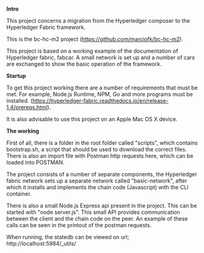 **Intro**

This project concerns a migration from the Hyperledger composer to the Hyperledger Fabric framework.

This is the bc-hc-m2 project (https://github.com/marciofk/bc-hc-m2).

This project is based on a working example of the documentation of Hyperledger fabric, fabcar. A small network is set up and a number of cars are exchanged to show the basic operation of the framework.

**Startup**

To get this project working there are a number of requirements that must be met. For example, Node.js Runtime, NPM, Go and more programs must be installed. (https://hyperledger-fabric.readthedocs.io/en/release-1.4/prereqs.html).

It is also advisable to use this project on an Apple Mac OS X device.

**The working**

First of all, there is a folder in the root folder called &quot;scripts&quot;, which contains bootstrap.sh, a script that should be used to download the correct files. There is also an import file with Postman http requests here, which can be loaded into POSTMAN.

The project consists of a number of separate components, the Hyperledger fabric network sets up a separate network called &quot;basic-network&quot;, after which it installs and implements the chain code (Javascript) with the CLI container.

There is also a small Node.js Express api present in the project. This can be started with &quot;node server.js&quot;. This small API provides communication between the client and the chain code on the peer. An example of these calls can be seen in the printout of the postman requests.

When running, the statedb can be viewed on url; http://localhost:5984/_utils/

